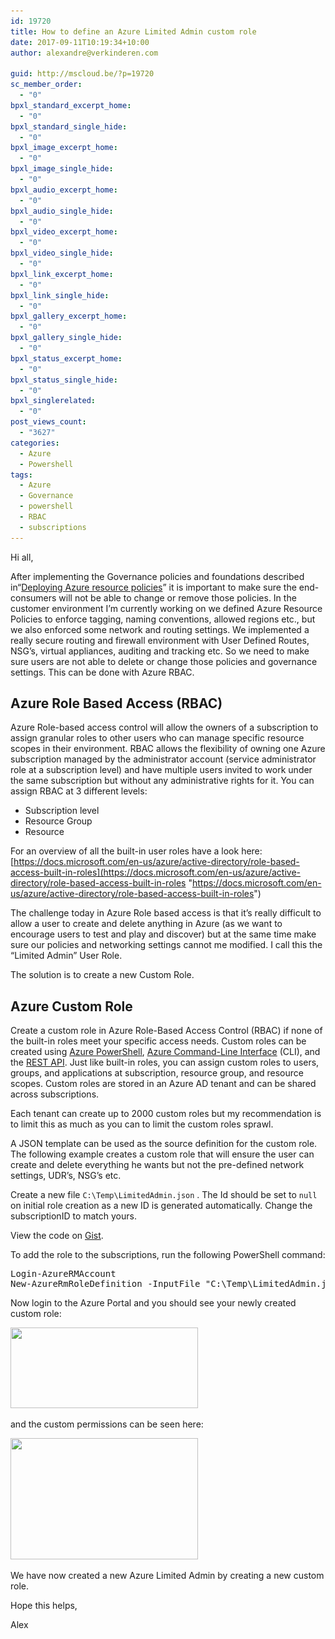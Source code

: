 ```yaml
---
id: 19720
title: How to define an Azure Limited Admin custom role
date: 2017-09-11T10:19:34+10:00
author: alexandre@verkinderen.com

guid: http://mscloud.be/?p=19720
sc_member_order:
  - "0"
bpxl_standard_excerpt_home:
  - "0"
bpxl_standard_single_hide:
  - "0"
bpxl_image_excerpt_home:
  - "0"
bpxl_image_single_hide:
  - "0"
bpxl_audio_excerpt_home:
  - "0"
bpxl_audio_single_hide:
  - "0"
bpxl_video_excerpt_home:
  - "0"
bpxl_video_single_hide:
  - "0"
bpxl_link_excerpt_home:
  - "0"
bpxl_link_single_hide:
  - "0"
bpxl_gallery_excerpt_home:
  - "0"
bpxl_gallery_single_hide:
  - "0"
bpxl_status_excerpt_home:
  - "0"
bpxl_status_single_hide:
  - "0"
bpxl_singlerelated:
  - "0"
post_views_count:
  - "3627"
categories:
  - Azure
  - Powershell
tags:
  - Azure
  - Governance
  - powershell
  - RBAC
  - subscriptions
---
```

Hi all,

After implementing the Governance policies and foundations described in“<a href="http://mscloud.be/deploying-azure-resource-policies/" target="_blank" rel="noopener">Deploying Azure resource policies</a>” it is important to make sure the end-consumers will not be able to change or remove those policies. In the customer environment I’m currently working on we defined Azure Resource Policies to enforce tagging, naming conventions, allowed regions etc., but we also enforced some network and routing settings. We implemented a really secure routing and firewall environment with User Defined Routes, NSG’s, virtual appliances, auditing and tracking etc. So we need to make sure users are not able to delete or change those policies and governance settings. This can be done with Azure RBAC.

## Azure Role Based Access (RBAC)

Azure Role-based access control will allow the owners of a subscription to assign granular roles to other users who can manage specific resource scopes in their environment. RBAC allows the flexibility of owning one Azure subscription managed by the administrator account (service administrator role at a subscription level) and have multiple users invited to work under the same subscription but without any administrative rights for it. You can assign RBAC at 3 different levels:

  * Subscription level
  * Resource Group
  * Resource

For an overview of all the built-in user roles have a look here: [https://docs.microsoft.com/en-us/azure/active-directory/role-based-access-built-in-roles](https://docs.microsoft.com/en-us/azure/active-directory/role-based-access-built-in-roles "https://docs.microsoft.com/en-us/azure/active-directory/role-based-access-built-in-roles")

The challenge today in Azure Role based access is that it’s really difficult to allow a user to create and delete anything in Azure (as we want to encourage users to test and play and discover) but at the same time make sure our policies and networking settings cannot me modified. I call this the &#8220;Limited Admin&#8221; User Role.

The solution is to create a new Custom Role.

## Azure Custom Role

Create a custom role in Azure Role-Based Access Control (RBAC) if none of the built-in roles meet your specific access needs. Custom roles can be created using [Azure PowerShell](https://docs.microsoft.com/en-us/azure/active-directory/role-based-access-control-manage-access-powershell), [Azure Command-Line Interface](https://docs.microsoft.com/en-us/azure/active-directory/role-based-access-control-manage-access-azure-cli) (CLI), and the [REST API](https://docs.microsoft.com/en-us/azure/active-directory/role-based-access-control-manage-access-rest). Just like built-in roles, you can assign custom roles to users, groups, and applications at subscription, resource group, and resource scopes. Custom roles are stored in an Azure AD tenant and can be shared across subscriptions.

Each tenant can create up to 2000 custom roles but my recommendation is to limit this as much as you can to limit the custom roles sprawl.

A JSON template can be used as the source definition for the custom role. The following example creates a custom role that will ensure the user can create and delete everything he wants but not the pre-defined network settings, UDR’s, NSG’s etc.

Create a new file `C:\Temp\LimitedAdmin.json` . The Id should be set to `null` on initial role creation as a new ID is generated automatically. Change the subscriptionID to match yours.

<div class="oembed-gist">
  <noscript>
    View the code on <a href="https://gist.github.com/averkinderen/af43d9e4c5d434356c8a0d3d99c3cdbd">Gist</a>.
  </noscript>
</div>

<p class="lf-text-block lf-block" data-lf-anchor-id="0d84286d56b8241b590d2d46b500c157:0">
  To add the role to the subscriptions, run the following PowerShell command:
</p>

<pre class="lang:ps decode:true ">Login-AzureRMAccount
New-AzureRmRoleDefinition -InputFile "C:\Temp\LimitedAdmin.json"</pre>

<p data-lf-anchor-id="0d84286d56b8241b590d2d46b500c157:0">
  Now login to the Azure Portal and you should see your newly created custom role:
</p>

<p data-lf-anchor-id="0d84286d56b8241b590d2d46b500c157:0">
  <img class="alignnone size-medium wp-image-19724" src="/wp-content/uploads/2017/09/limitedadmin-300x129.png" alt="" width="300" height="129" srcset="/wp-content/uploads/2017/09/limitedadmin-300x129.png 300w, /wp-content/uploads/2017/09/limitedadmin-768x331.png 768w, /wp-content/uploads/2017/09/limitedadmin.png 809w" sizes="(max-width: 300px) 100vw, 300px" />
</p>

<p data-lf-anchor-id="0d84286d56b8241b590d2d46b500c157:0">
  and the custom permissions can be seen here:
</p>

<p data-lf-anchor-id="0d84286d56b8241b590d2d46b500c157:0">
  <img class="alignnone size-medium wp-image-19725" src="/wp-content/uploads/2017/09/permissions-300x194.png" alt="" width="300" height="194" srcset="/wp-content/uploads/2017/09/permissions-300x194.png 300w, /wp-content/uploads/2017/09/permissions-768x497.png 768w, /wp-content/uploads/2017/09/permissions-1024x662.png 1024w, /wp-content/uploads/2017/09/permissions.png 1437w" sizes="(max-width: 300px) 100vw, 300px" />
</p>

<p data-lf-anchor-id="0d84286d56b8241b590d2d46b500c157:0">
  We have now created a new Azure Limited Admin by creating a new custom role.
</p>

<p data-lf-anchor-id="0d84286d56b8241b590d2d46b500c157:0">
  Hope this helps,
</p>

<p data-lf-anchor-id="0d84286d56b8241b590d2d46b500c157:0">
  Alex
</p>
